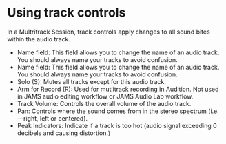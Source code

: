 # Using track controls

In a Multritrack Session, track controls apply changes to all sound bites within the audio track.

* Name field: This field allows you to change the name of an audio track. You should always name your tracks to avoid confusion.
* Name field: This field allows you to change the name of an audio track. You should always name your tracks to avoid confusion.
* Solo \(S\): Mutes all tracks except for this audio track.
* Arm for Record \(R\): Used for mutlitrack recording in Audition. Not used in JAMS audio editing workflow or JAMS Audio Lab workflow.
* Track Volume: Controls the overall volume of the audio track. 
* Pan: Controls where the sound comes from in the stereo spectrum \(i.e.—right, left or centered\).
* Peak Indicators: Indicate if a track is too hot \(audio signal exceeding 0 decibels and causing distortion.\)



